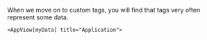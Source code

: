 When we move on to custom tags, you will find that tags very often represent some data.

```imba
<AppView[myData] title="Application">
```
